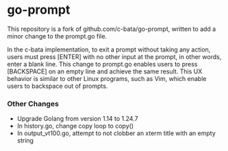 # go-prompt

This repository is a fork of github.com/c-bata/go-prompt, written to add
a minor change to the prompt.go file.

In the c-bata implementation, to exit a prompt without taking any action,
users must press [ENTER] with no other input at the prompt, in other words,
enter a blank line. This change to prompt.go enables users to press [BACKSPACE]
on an empty line and achieve the same result. This UX behavior is similar to
other Linux programs, such as Vim, which enable users to backspace out of prompts.

### Other Changes

 - Upgrade Golang from version 1.14 to 1.24.7
 - In history.go, change copy loop to copy()
 - In output_vt100.go, attempt to not clobber an xterm title with an empty string
